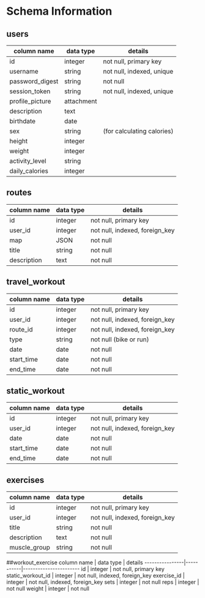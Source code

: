 # Schema Information

## users
column name     | data type | details
----------------|-----------|-----------------------
id              | integer   | not null, primary key
username        | string    | not null, indexed, unique
password_digest | string    | not null
session_token   | string    | not null, indexed, unique
profile_picture | attachment|
description     | text      |
birthdate       | date      |
sex             | string    | (for calculating calories)
height          | integer   |
weight          | integer   |
activity_level  | string    |
daily_calories  | integer   |

## routes
column name     | data type | details
----------------|-----------|-----------------------
id              | integer   | not null, primary key
user_id         | integer   | not null, indexed, foreign_key
map             | JSON      | not null
title           | string    | not null
description     | text      | not null

## travel_workout
column name     | data type | details
----------------|-----------|-----------------------
id              | integer   | not null, primary key
user_id         | integer   | not null, indexed, foreign_key
route_id        | integer   | not null, indexed, foreign_key
type            | string    | not null (bike or run)
date            | date      | not null
start_time      | date      | not null
end_time        | date      | not null

## static_workout
column name     | data type | details
----------------|-----------|-----------------------
id              | integer   | not null, primary key
user_id         | integer   | not null, indexed, foreign_key
date            | date      | not null
start_time      | date      | not null
end_time        | date      | not null

## exercises
column name     | data type | details
----------------|-----------|-----------------------
id              | integer   | not null, primary key
user_id         | integer   | not null, indexed, foreign_key
title           | string    | not null
description     | text      | not null
muscle_group    | string    | not null

##workout_exercise
column name     | data type | details
----------------|-----------|-----------------------
id              | integer   | not null, primary key
static_workout_id      | integer   | not null, indexed, foreign_key
exercise_id     | integer   | not null, indexed, foreign_key
sets            | integer   | not null
reps            | integer   | not null
weight          | integer   | not null
